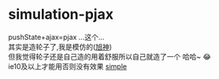 # simulation-pjax
  pushState+ajax=pjax ...这个...<br/>
  其实是造轮子了,我是模仿的([旭神]( http://www.zhangxinxu.com/wordpress/2013/06/html5-history-api-pushstate-replacestate-ajax/ ))<br/>
  但我觉得轮子还是自己造的用着舒服所以自己就造了一个 哈哈~ &#128514;<br/>
  ie10及以上才能用否则没有效果
  [simple](https://liyongleihf2006.github.io/simulation-pjax/)
